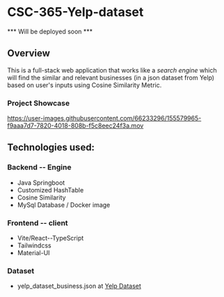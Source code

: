 # CSC-365-Yelp-dataset

*** Will be deployed soon ***

## Overview
  This is a full-stack web application that works like a *search engine* which will find the similar and relevant businesses (in a json dataset from Yelp) based on user's inputs using Cosine Similarity Metric. 
  
### Project Showcase

https://user-images.githubusercontent.com/66233296/155579965-f9aaa7d7-7820-4018-808b-f5c8eec24f3a.mov


## Technologies used:

### Backend -- Engine
  - Java Springboot
  - Customized HashTable
  - Cosine Similarity
  - MySql Database / Docker image


### Frontend -- client
  - Vite/React--TypeScript
  - Tailwindcss
  - Material-UI

### Dataset
  - yelp_dataset_business.json at [Yelp Dataset](https://www.yelp.com/dataset)
  
